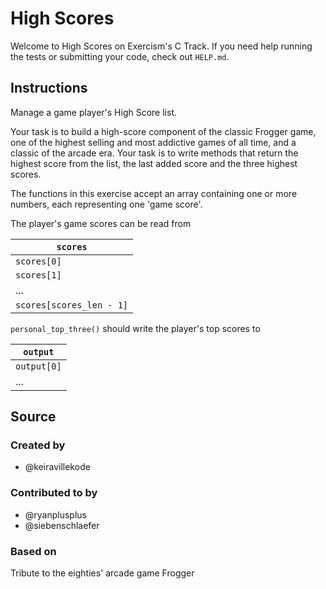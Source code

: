 # High Scores

Welcome to High Scores on Exercism's C Track.
If you need help running the tests or submitting your code, check out `HELP.md`.

## Instructions

Manage a game player's High Score list.

Your task is to build a high-score component of the classic Frogger game, one of the highest selling and most addictive games of all time, and a classic of the arcade era.
Your task is to write methods that return the highest score from the list, the last added score and the three highest scores.

The functions in this exercise accept an array containing one or more numbers, each representing one 'game score'.

The player's game scores can be read from

| `scores`   |
|---|
| `scores[0]` |
| `scores[1]` |
| ... |
| `scores[scores_len - 1]` |

`personal_top_three()` should write the player's top scores to

| `output`   |
|---|
| `output[0]` |
| ... |

## Source

### Created by

- @keiravillekode

### Contributed to by

- @ryanplusplus
- @siebenschlaefer

### Based on

Tribute to the eighties' arcade game Frogger